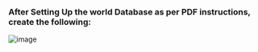
### After Setting Up the world Database as per PDF instructions, create the following:
![image](https://github.com/user-attachments/assets/963cd9c0-5461-4b5e-8491-b34b14919cc2)

